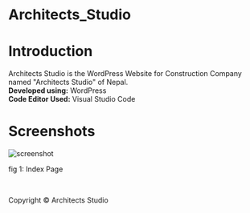 # Architects_Studio
<h1>Introduction</h1>
Architects Studio is the WordPress Website for Construction Company named "Architects Studio" of Nepal. </br>
<strong>Developed using:</strong> WordPress</br>
<strong>Code Editor Used:</strong> Visual Studio Code</br>

<h1>Screenshots</h1>

![screenshot](https://user-images.githubusercontent.com/97660344/181240292-ff46c2a5-79d2-4a10-9b71-c95aadce05e4.PNG)
<p>fig 1: Index Page </p></br>

Copyright &copy; Architects Studio
